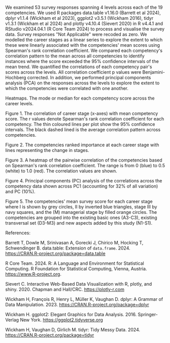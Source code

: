 We examined 53 survey responses spanning 4 levels across each of the 19 competencies. We used R packages data.table v1.16.0 (Barrett et al 2024), dplyr v1.1.4 (Wickham et al 2023), ggplot2 v3.5.1 (Wickham 2016), tidyr v1.3.1 (Wickham et al 2024) and plotly v4.10.4 (Sievert 2020) in R v4.4.1 and RStudio v2024.04.1 (R Core Team 2024) to process and visualise the survey data. Survey responses "Not Applicable" were recoded as zero. We modelled the career stages as a linear series to explore the extent to which these were linearly associated with the competencies' mean scores using Spearman's rank correlation coefficient. We compared each competency's correlation pattern to the mean across all competencies to identify instances where the score exceeded the 95% confidence intervals of the mean trend. We quantified the correlations of each competency pair's scores across the levels. All correlation coefficient p values were Benjamini-Hochberg corrected. In addition, we performed principal components analysis (PCA) on the responses across the levels to explore the extent to which the competencies were correlated with one another. 

Heatmaps. The mode or median for each competency score across the career levels.

Figure 1. The correlation of career stage (x-axes) with mean competency score. The r values denote Spearman's rank correlation coefficient for each competency. The thin coloured lines per plot show the 95% confidence intervals. The black dashed lined is the average correlation pattern across competencies. 

Figure 2. The competencies ranked importance at each career stage with lines representing the change in stages. 

Figure 3. A heatmap of the pairwise correlation of the competencies based on Spearman's rank correlation coefficient. The range is from 0 (blue) to 0.5 (white) to 1.0 (red). The correlation values are shown.

Figure 4. Principal components (PC) analysis of the correlations across the competency data shown across PC1 (accounting for 32% of all variation) and PC (10%). 

Figure 5. The competencies' mean survey score for each career stage where I is shown by grey circles, II by inverted blue triangles, stage III by navy squares, and the (M) managerial stage by filled orange circles. The competencies are grouped into the existing basic ones (A3-C3), existing transversal set (D3-M3) and new aspects added by this study (N1-S1).




References:

Barrett T, Dowle M, Srinivasan A, Gorecki J, Chirico M, Hocking T, Schwendinger B. data.table: Extension of `data.frame`. 2024. https://CRAN.R-project.org/package=data.table

R Core Team. 2024. R: A Language and Environment for Statistical Computing. R Foundation for Statistical Computing, Vienna, Austria. https://www.R-project.org.

Sievert C. Interactive Web-Based Data Visualization with R, plotly, and shiny. 2020. Chapman and Hall/CRC. https://plotly-r.com

Wickham H, François R, Henry L, Müller K, Vaughan D. dplyr: A Grammar of Data Manipulation. 2023. https://CRAN.R-project.org/package=dplyr

Wickham H. ggplot2: Elegant Graphics for Data Analysis. 2016. Springer-Verlag New York. https://ggplot2.tidyverse.org

Wickham H, Vaughan D, Girlich M. tidyr: Tidy Messy Data. 2024. https://CRAN.R-project.org/package=tidyr

